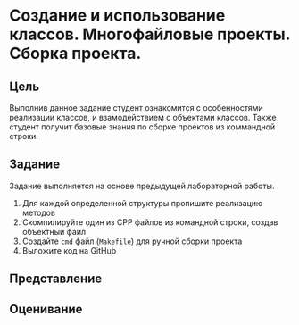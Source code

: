 # Создание и использование классов. Многофайловые проекты. Сборка проекта.

## Цель

Выполнив данное задание студент ознакомится с особенностями реализации классов, и взамодействием с объектами классов. Также студент получит базовые знания по сборке проектов из коммандной строки.

## Задание

Задание выполняется на основе предыдущей лабораторной работы.

1. Для каждой определенной структуры пропишите реализацию методов
2. Скомпилируйте один из CPP файлов из командной строки, создав объектный файл
3. Создайте `cmd` файл (`Makefile`) для ручной сборки проекта
4. Выложите код на GitHub

## Представление

## Оценивание
